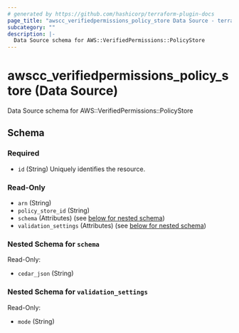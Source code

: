 ```yaml
---
# generated by https://github.com/hashicorp/terraform-plugin-docs
page_title: "awscc_verifiedpermissions_policy_store Data Source - terraform-provider-awscc"
subcategory: ""
description: |-
  Data Source schema for AWS::VerifiedPermissions::PolicyStore
---
```


# awscc_verifiedpermissions_policy_store (Data Source)

Data Source schema for AWS::VerifiedPermissions::PolicyStore



<!-- schema generated by tfplugindocs -->
## Schema

### Required

- `id` (String) Uniquely identifies the resource.

### Read-Only

- `arn` (String)
- `policy_store_id` (String)
- `schema` (Attributes) (see [below for nested schema](#nestedatt--schema))
- `validation_settings` (Attributes) (see [below for nested schema](#nestedatt--validation_settings))

<a id="nestedatt--schema"></a>
### Nested Schema for `schema`

Read-Only:

- `cedar_json` (String)


<a id="nestedatt--validation_settings"></a>
### Nested Schema for `validation_settings`

Read-Only:

- `mode` (String)
